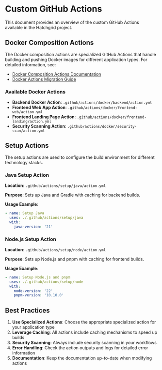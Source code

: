 # Custom GitHub Actions

This document provides an overview of the custom GitHub Actions available in the Hatchgrid project.

## Docker Composition Actions

The Docker composition actions are specialized GitHub Actions that handle building and pushing Docker images for different application types. For detailed information, see:

- [Docker Composition Actions Documentation](./docker-composition-actions.md)
- [Docker Actions Migration Guide](./docker-actions-migration-guide.md)

### Available Docker Actions

- **Backend Docker Action**: `.github/actions/docker/backend/action.yml`
- **Frontend Web App Action**: `.github/actions/docker/frontend-web/action.yml`
- **Frontend Landing Page Action**: `.github/actions/docker/frontend-landing/action.yml`
- **Security Scanning Action**: `.github/actions/docker/security-scan/action.yml`

## Setup Actions

The setup actions are used to configure the build environment for different technology stacks.

### Java Setup Action

**Location**: `.github/actions/setup/java/action.yml`

**Purpose**: Sets up Java and Gradle with caching for backend builds.

**Usage Example**:

```yaml
- name: Setup Java
  uses: ./.github/actions/setup/java
  with:
    java-version: '21'
```

### Node.js Setup Action

**Location**: `.github/actions/setup/node/action.yml`

**Purpose**: Sets up Node.js and pnpm with caching for frontend builds.

**Usage Example**:

```yaml
- name: Setup Node.js and pnpm
  uses: ./.github/actions/setup/node
  with:
    node-version: '22'
    pnpm-version: '10.10.0'
```

## Best Practices

1. **Use Specialized Actions**: Choose the appropriate specialized action for your application type
2. **Leverage Caching**: All actions include caching mechanisms to speed up builds
3. **Security Scanning**: Always include security scanning in your workflows
4. **Error Handling**: Check the action outputs and logs for detailed error information
5. **Documentation**: Keep the documentation up-to-date when modifying actions
